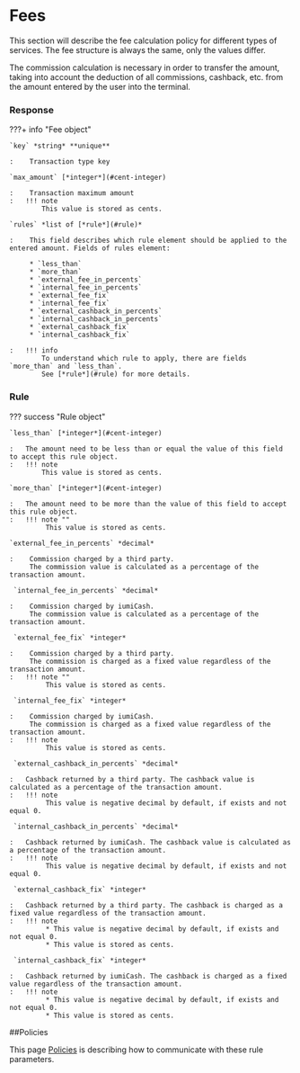 # Fees

This section will describe the fee calculation policy for different types of services. 
The fee structure is always the same, only the values differ. 

The commission calculation is necessary in order to transfer the amount, 
taking into account the deduction of all commissions, cashback, etc. from the amount entered by the user into the terminal.


### Response

???+ info "Fee object"

    `key` *string* **unique**
    
    :    Transaction type key

    `max_amount` [*integer*](#cent-integer)
    
    :    Transaction maximum amount
    :   !!! note
            This value is stored as cents.

    `rules` *list of [*rule*](#rule)*
    
    :    This field describes which rule element should be applied to the entered amount. Fields of rules element:
    
         * `less_than`
         * `more_than`
         * `external_fee_in_percents`
         * `internal_fee_in_percents`
         * `external_fee_fix`
         * `internal_fee_fix`
         * `external_cashback_in_percents`
         * `internal_cashback_in_percents`
         * `external_cashback_fix`
         * `internal_cashback_fix`

    :   !!! info
            To understand which rule to apply, there are fields `more_than` and `less_than`.
            See [*rule*](#rule) for more details.



### Rule

??? success "Rule object"

    `less_than` [*integer*](#cent-integer)
    
    :   The amount need to be less than or equal the value of this field to accept this rule object.
    :   !!! note
            This value is stored as cents.

    `more_than` [*integer*](#cent-integer)
    
    :   The amount need to be more than the value of this field to accept this rule object.
    :   !!! note ""
             This value is stored as cents.

    `external_fee_in_percents` *decimal*   

    :    Commission charged by a third party. 
         The commission value is calculated as a percentage of the transaction amount.

     `internal_fee_in_percents` *decimal*   

    :    Commission charged by iumiCash. 
         The commission value is calculated as a percentage of the transaction amount.   
   
     `external_fee_fix` *integer*   

    :    Commission charged by a third party.
         The commission is charged as a fixed value regardless of the transaction amount.
    :   !!! note ""
             This value is stored as cents.

     `internal_fee_fix` *integer*   

    :    Commission charged by iumiCash.
         The commission is charged as a fixed value regardless of the transaction amount.
    :   !!! note
             This value is stored as cents.

     `external_cashback_in_percents` *decimal*   

    :   Cashback returned by a third party. The cashback value is calculated as a percentage of the transaction amount.
    :   !!! note
             This value is negative decimal by default, if exists and not equal 0. 

     `internal_cashback_in_percents` *decimal*   

    :   Cashback returned by iumiCash. The cashback value is calculated as a percentage of the transaction amount.
    :   !!! note
             This value is negative decimal by default, if exists and not equal 0. 

     `external_cashback_fix` *integer*   

    :   Cashback returned by a third party. The cashback is charged as a fixed value regardless of the transaction amount.
    :   !!! note
             * This value is negative decimal by default, if exists and not equal 0. 
             * This value is stored as cents.

     `internal_cashback_fix` *integer*   

    :   Cashback returned by iumiCash. The cashback is charged as a fixed value regardless of the transaction amount.
    :   !!! note
             * This value is negative decimal by default, if exists and not equal 0. 
             * This value is stored as cents.

##Policies

This page [Policies](../fees/policies.md) is describing how to communicate with these rule parameters.
